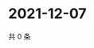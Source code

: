 # 2021-12-07

共 0 条

<!-- BEGIN WEIBO -->
<!-- 最后更新时间 Tue Dec 07 2021 18:17:09 GMT+0800 (China Standard Time) -->

<!-- END WEIBO -->
